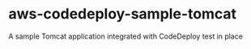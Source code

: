 # aws-codedeploy-sample-tomcat
A sample Tomcat application integrated with CodeDeploy test in place 
